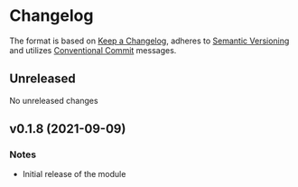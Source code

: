 # Changelog

The format is based on [Keep a Changelog](https://keepachangelog.com/en/1.0.0/),
adheres to [Semantic Versioning](https://semver.org/spec/v2.0.0.html)
and utilizes [Conventional Commit](https://www.conventionalcommits.org/en/v1.0.0/) messages.

## Unreleased

No unreleased changes

## v0.1.8 (2021-09-09)

### Notes

* Initial release of the module
